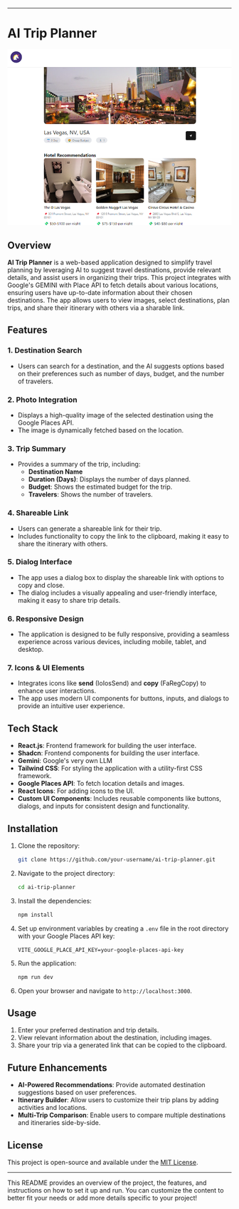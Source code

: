 

---

# AI Trip Planner

![AI Trip Planner](https://github.com/YuZaGa/Tripply/blob/master/public/landing.png)

## Overview

**AI Trip Planner** is a web-based application designed to simplify travel planning by leveraging AI to suggest travel destinations, provide relevant details, and assist users in organizing their trips. This project integrates  with Google's  GEMINI with Place API to fetch details about various locations, ensuring users have up-to-date information about their chosen destinations. The app allows users to view images, select destinations, plan trips, and share their itinerary with others via a sharable link.

## Features

### 1. **Destination Search**
   - Users can search for a destination, and the AI suggests options based on their preferences such as number of days, budget, and the number of travelers.

### 2. **Photo Integration**
   - Displays a high-quality image of the selected destination using the Google Places API.
   - The image is dynamically fetched based on the location.

### 3. **Trip Summary**
   - Provides a summary of the trip, including:
     - **Destination Name**
     - **Duration (Days)**: Displays the number of days planned.
     - **Budget**: Shows the estimated budget for the trip.
     - **Travelers**: Shows the number of travelers.

### 4. **Shareable Link**
   - Users can generate a shareable link for their trip.
   - Includes functionality to copy the link to the clipboard, making it easy to share the itinerary with others.

### 5. **Dialog Interface**
   - The app uses a dialog box to display the shareable link with options to copy and close.
   - The dialog includes a visually appealing and user-friendly interface, making it easy to share trip details.

### 6. **Responsive Design**
   - The application is designed to be fully responsive, providing a seamless experience across various devices, including mobile, tablet, and desktop.

### 7. **Icons & UI Elements**
   - Integrates icons like **send** (IoIosSend) and **copy** (FaRegCopy) to enhance user interactions.
   - The app uses modern UI components for buttons, inputs, and dialogs to provide an intuitive user experience.

## Tech Stack

- **React.js**: Frontend framework for building the user interface.
- **Shadcn**: Frontend components for building the user interface.
- **Gemini**: Google's very own LLM
- **Tailwind CSS**: For styling the application with a utility-first CSS framework.
- **Google Places API**: To fetch location details and images.
- **React Icons**: For adding icons to the UI.
- **Custom UI Components**: Includes reusable components like buttons, dialogs, and inputs for consistent design and functionality.

## Installation

1. Clone the repository:
   ```bash
   git clone https://github.com/your-username/ai-trip-planner.git
   ```
2. Navigate to the project directory:
   ```bash
   cd ai-trip-planner
   ```
3. Install the dependencies:
   ```bash
   npm install
   ```
4. Set up environment variables by creating a `.env` file in the root directory with your Google Places API key:
   ```env
   VITE_GOOGLE_PLACE_API_KEY=your-google-places-api-key
   ```

5. Run the application:
   ```bash
   npm run dev
   ```

6. Open your browser and navigate to `http://localhost:3000`.

## Usage

1. Enter your preferred destination and trip details.
2. View relevant information about the destination, including images.
3. Share your trip via a generated link that can be copied to the clipboard.

## Future Enhancements

- **AI-Powered Recommendations**: Provide automated destination suggestions based on user preferences.
- **Itinerary Builder**: Allow users to customize their trip plans by adding activities and locations.
- **Multi-Trip Comparison**: Enable users to compare multiple destinations and itineraries side-by-side.

## License

This project is open-source and available under the [MIT License](LICENSE).

---

This README provides an overview of the project, the features, and instructions on how to set it up and run. You can customize the content to better fit your needs or add more details specific to your project!
